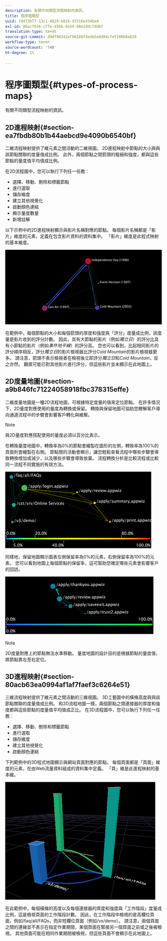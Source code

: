 ```yaml
---
description: 有關不同類型流程映射的資訊。
title: 程序圖類型
uuid: 19473b77-13c1-4829-b018-d3316e434ba4
exl-id: 8bac7036-c7fe-4566-8e59-08e1ddc7ddb7
translation-type: tm+mt
source-git-commit: d9df90242ef96188f4e4b5e6d04cfef196b0a628
workflow-type: tm+mt
source-wordcount: '748'
ht-degree: 1%

---
```


# 程序圖類型{#types-of-process-maps}

有關不同類型流程映射的資訊。

## 2D進程映射{#section-ea7fbdb80b1b44aebcd9e4090b6540bf}

二維流程映射提供了維元素之間活動的二維視圖。 2D進程映射中節點的大小與與該節點關聯的度量值成比例。 此外，兩個節點之間箭頭的粗細和強度，都與這些節點的量度值平均值成比例。

在2D流程圖中，您可以執行下列任一任務：

* 選擇、移動、刪除和標籤節點
* 進行選取
* 儲存維度
* 建立其他視覺化
* 啟動顏色連結
* 顯示量度數量
* 新增註解

以下示例中的2D進程映射顯示與影片名稱對應的節點。 每個影片名稱都是「影片」維度的元素，定義在包含影片資料的資料集中。 「影片」維度是此程式映射的基本維度。

![](assets/vis_2DProcessMap_MovieNodes.png)

在範例中，每個節點的大小和每個箭頭的厚度和強度與「評分」度量成比例，該度量是影片收到的評分計數。 因此，具有大節點的影片（例如&#x200B;*獨立日*）的評分比具有小節點的影片（例如&#x200B;*事件地平線*）的評分高。 您也可以看到，比起相同影片的評分順序相反，評分&#x200B;*獨立日*&#x200B;的影片檢視器比評分&#x200B;*Cold Mountain*&#x200B;的影片檢視器更多。 請注意，箭頭不表示檢視者在檢視後立即評分&#x200B;*獨立日*&#x200B;和&#x200B;*Cold Mountain*，反之亦然。 觀眾可能已對其他影片進行評分，但這些影片並未顯示在此地圖上。

## 2D度量地圖{#section-a9b846fc71224058918fbc378315effe}

二維度量地圖是一種2D流程地圖，可根據特定度量的值來定位節點。 在許多情況下，2D量度對應使用的量度為轉換或保留。 轉換與保留地圖可協助您瞭解客戶導向通道流程中的步驟會影響客戶轉化與維繫。

>[!NOTE]
>
>與2D量度對應搭配使用的量度必須以百分比表示。

在轉換量度地圖中，轉換率為0%的節點會繪製在圖形的左側，轉換率為100%的頁面則會繪製在右側。 節點間的活動會顯示，讓您輕鬆查看流程中哪些步驟會導致轉換增加或減少，以及哪些步驟會導致放棄。 流程轉換分析是比較流程或比較同一流程不同實施的有效方法。

![](assets/vis_2DMetricMap_Conversion.png)

同樣地，保留地圖顯示圖表左側保留率為0%的元素，右側保留率為100%的元素。 您可以看到地圖上每個節點的保留率，這可幫助您確定哪些元素會影響客戶的回訪。

![](assets/vis_2DMetricMap_Retention.png)

>[!NOTE]
>
>2D度量對應上的節點無法水準移動。 量度地圖的設計目的是根據節點的量度值，將節點靠左至右定位。

## 3D進程映射{#section-80acb63ea0994af1af7faef3c6264e51}

三維流程映射提供了維元素之間活動的三維視圖。 3D工藝圖中的橫條高度與與該節點關聯的度量值成比例。 和2D流程地圖一樣，兩個節點之間連接器的厚度和強度都與這些節點的度量值平均值成正比。 在3D流程圖中，您可以執行下列任一任務：

* 選擇、移動、刪除和標籤節點
* 進行選取
* 儲存維度
* 建立其他視覺化
* 啟動顏色連結

下列範例中的3D程式地圖顯示與網站頁面對應的節點。 每個頁面都是「頁面」維度的元素，在由Web流量資料組成的資料集中定義。 「頁」維是此進程映射的基本維。

![](assets/vis_3DProcessMap_PageNodes.png)

在此範例中，每個橫條的高度以及每個連接器的厚度和強度與「工作階段」度量成比例，這是檢視頁面的工作階段計數。 因此，在工作階段中檢視的是高欄位頁面，例如/faq/all/FAQs，而非短欄位頁面（例如/vs/demo）。 請注意，兩個頁面之間的連線並不表示在指定作業期間，某個頁面在緊接另一個頁面之前或之後被檢視。 其他頁面可能在相同作業期間被檢視，但這些頁面不會顯示在此地圖上。
